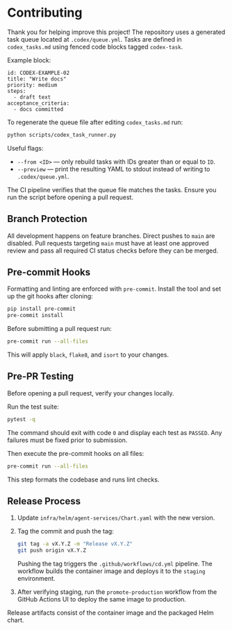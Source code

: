# Contributing

Thank you for helping improve this project! The repository uses a generated task queue located at `.codex/queue.yml`. Tasks are defined in `codex_tasks.md` using fenced code blocks tagged `codex-task`.

Example block:

```codex-task
id: CODEX-EXAMPLE-02
title: "Write docs"
priority: medium
steps:
  - draft text
acceptance_criteria:
  - docs committed
```

To regenerate the queue file after editing `codex_tasks.md` run:

```bash
python scripts/codex_task_runner.py
```

Useful flags:

- `--from <ID>` — only rebuild tasks with IDs greater than or equal to `ID`.
- `--preview` — print the resulting YAML to stdout instead of writing to `.codex/queue.yml`.

The CI pipeline verifies that the queue file matches the tasks. Ensure you run the script before opening a pull request.

## Branch Protection

All development happens on feature branches. Direct pushes to `main` are disabled.
Pull requests targeting `main` must have at least one approved review and pass all
required CI status checks before they can be merged.

## Pre-commit Hooks

Formatting and linting are enforced with `pre-commit`. Install the tool and set
up the git hooks after cloning:

```bash
pip install pre-commit
pre-commit install
```

Before submitting a pull request run:

```bash
pre-commit run --all-files
```

This will apply `black`, `flake8`, and `isort` to your changes.

## Pre-PR Testing

Before opening a pull request, verify your changes locally.

Run the test suite:

```bash
pytest -q
```

The command should exit with code `0` and display each test as `PASSED`.
Any failures must be fixed prior to submission.

Then execute the pre-commit hooks on all files:

```bash
pre-commit run --all-files
```

This step formats the codebase and runs lint checks.

## Release Process

1. Update `infra/helm/agent-services/Chart.yaml` with the new version.
2. Tag the commit and push the tag:

   ```bash
   git tag -a vX.Y.Z -m "Release vX.Y.Z"
   git push origin vX.Y.Z
   ```

   Pushing the tag triggers the `.github/workflows/cd.yml` pipeline. The
   workflow builds the container image and deploys it to the `staging`
   environment.
3. After verifying staging, run the `promote-production` workflow from the
   GitHub Actions UI to deploy the same image to production.

Release artifacts consist of the container image and the packaged Helm chart.
